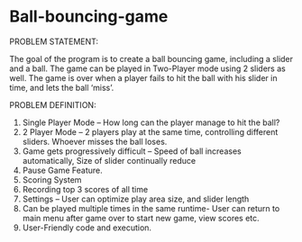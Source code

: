 # Ball-bouncing-game

PROBLEM STATEMENT:

The goal of the program is to create a ball bouncing game, including a slider and a ball. The game can be played in Two-Player mode using 2 sliders as well. The game is over when a player fails to hit the ball with his slider in time, and lets the ball ‘miss’.

PROBLEM DEFINITION:

1. Single Player Mode – How long can the player manage to hit the ball?
2. 2 Player Mode – 2 players play at the same time, controlling different sliders. Whoever misses the ball
loses.
3. Game gets progressively difficult – Speed of ball increases automatically, Size of slider continually
reduce
4. Pause Game Feature.
5. Scoring System
6. Recording top 3 scores of all time
7. Settings – User can optimize play area size, and slider length
8. Can be played multiple times in the same runtime- User can return to main menu after game over to start
new game, view scores etc.
9. User-Friendly code and execution.

